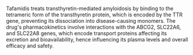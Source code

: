 Tafamidis treats transthyretin-mediated amyloidosis by binding to the tetrameric form of the transthyretin protein, which is encoded by the TTR gene, preventing its dissociation into disease-causing monomers. The drug's pharmacokinetics involve interactions with the ABCG2, SLC22A6, and SLC22A8 genes, which encode transport proteins affecting its excretion and bioavailability, hence influencing its plasma levels and overall efficacy and safety.